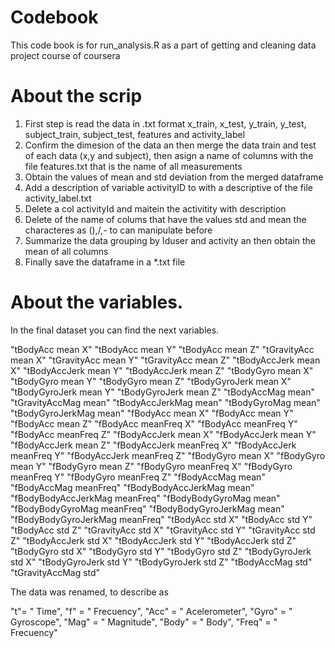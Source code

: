 # Codebook 

This code book is for run_analysis.R as a part of getting and cleaning data project course of coursera

# About the scrip

1. First step is read the data  in .txt format x_train, x_test, y_train, y_test, subject_train, subject_test, features and activity_label
2. Confirm the dimesion of the data an then merge the data train and test of each data (x,y and subject), then asign a name of columns with the file features.txt that is the name of all measurements 
3. Obtain the values of mean and std deviation from the merged dataframe
4. Add a description of variable activityID to with a descriptive of the file activity_label.txt
5. Delete a col activityId and maitein the activitity with description
6. Delete of the name of colums that have the values std and mean the characteres as (),/,- to can manipulate before
7. Summarize the data grouping by Iduser and activity an then obtain the mean of all columns
8. Finally save the dataframe in a *.txt file

# About the variables.

In the final dataset you can find the next variables.


"tBodyAcc mean X"  "tBodyAcc mean Y"  "tBodyAcc mean Z" 
"tGravityAcc mean X"  "tGravityAcc mean Y"  "tGravityAcc mean Z" 
"tBodyAccJerk mean X"  "tBodyAccJerk mean Y"  "tBodyAccJerk mean Z" 
"tBodyGyro mean X"  "tBodyGyro mean Y"  "tBodyGyro mean Z" 
"tBodyGyroJerk mean X"  "tBodyGyroJerk mean Y"  "tBodyGyroJerk mean Z" 
"tBodyAccMag mean" 
"tGravityAccMag mean" 
"tBodyAccJerkMag mean" 
"tBodyGyroMag mean" 
"tBodyGyroJerkMag mean" 
"fBodyAcc mean X"  "fBodyAcc mean Y"  "fBodyAcc mean Z" 
"fBodyAcc meanFreq X"  "fBodyAcc meanFreq Y"  "fBodyAcc meanFreq Z" 
"fBodyAccJerk mean X"  "fBodyAccJerk mean Y"  "fBodyAccJerk mean Z"
"fBodyAccJerk meanFreq X"  "fBodyAccJerk meanFreq Y"  "fBodyAccJerk meanFreq Z" 
"fBodyGyro mean X"  "fBodyGyro mean Y"  "fBodyGyro mean Z" 
"fBodyGyro meanFreq X"  "fBodyGyro meanFreq Y"  "fBodyGyro meanFreq Z" 
"fBodyAccMag mean" 
"fBodyAccMag meanFreq" 
"fBodyBodyAccJerkMag mean" 
"fBodyBodyAccJerkMag meanFreq" 
"fBodyBodyGyroMag mean" 
"fBodyBodyGyroMag meanFreq" 
"fBodyBodyGyroJerkMag mean" 
"fBodyBodyGyroJerkMag meanFreq" 
"tBodyAcc std X" "tBodyAcc std Y" "tBodyAcc std Z" 
"tGravityAcc std X" "tGravityAcc std Y" "tGravityAcc std Z" 
"tBodyAccJerk std X" "tBodyAccJerk std Y" "tBodyAccJerk std Z" 
"tBodyGyro std X" "tBodyGyro std Y" "tBodyGyro std Z" 
"tBodyGyroJerk std X" "tBodyGyroJerk std Y" "tBodyGyroJerk std Z" 
"tBodyAccMag std" "tGravityAccMag std" 

The data was renamed, to describe as 

"t"= " Time",
"f" = " Frecuency",
"Acc" = " Acelerometer",
"Gyro" = " Gyroscope",
"Mag" = " Magnitude",
"Body" = " Body",
 "Freq" = " Frecuency"


   


